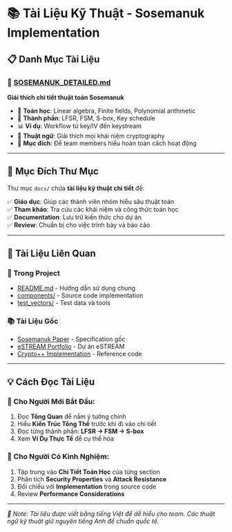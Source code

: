 # 📚 Tài Liệu Kỹ Thuật - Sosemanuk Implementation

## 📋 Danh Mục Tài Liệu

### 🔬 [SOSEMANUK_DETAILED.md](./SOSEMANUK_DETAILED.md)
**Giải thích chi tiết thuật toán Sosemanuk**
- 🧮 **Toán học**: Linear algebra, Finite fields, Polynomial arithmetic
- 🔧 **Thành phần**: LFSR, FSM, S-box, Key schedule  
- 📊 **Ví dụ**: Workflow từ key/IV đến keystream
- 📖 **Thuật ngữ**: Giải thích mọi khái niệm cryptography
- 🎯 **Mục đích**: Để team members hiểu hoàn toàn cách hoạt động

---

## 🎯 Mục Đích Thư Mục

Thư mục `docs/` chứa **tài liệu kỹ thuật chi tiết** để:

✅ **Giáo dục**: Giúp các thành viên nhóm hiểu sâu thuật toán  
✅ **Tham khảo**: Tra cứu các khái niệm và công thức toán học  
✅ **Documentation**: Lưu trữ kiến thức cho dự án  
✅ **Review**: Chuẩn bị cho việc trình bày và báo cáo  

---

## 🔗 Tài Liệu Liên Quan

### 📁 Trong Project
- [README.md](../README.md) - Hướng dẫn sử dụng chung
- [components/](../components/) - Source code implementation
- [test_vectors/](../test_vectors/) - Test data và tools

### 📚 Tài Liệu Gốc
- [Sosemanuk Paper](https://cr.yp.to/streamciphers/sosemanuk.html) - Specification gốc
- [eSTREAM Portfolio](http://www.ecrypt.eu.org/stream/) - Dự án eSTREAM
- [Crypto++ Implementation](https://github.com/weidai11/cryptopp) - Reference code

---

## 💡 Cách Đọc Tài Liệu

### 📖 Cho Người Mới Bắt Đầu:
1. Đọc **Tổng Quan** để nắm ý tưởng chính
2. Hiểu **Kiến Trúc Tổng Thể** trước khi đi vào chi tiết
3. Đọc từng thành phần: **LFSR → FSM → S-box**
4. Xem **Ví Dụ Thực Tế** để cụ thể hóa

### 🔬 Cho Người Có Kinh Nghiệm:
1. Tập trung vào **Chi Tiết Toán Học** của từng section
2. Phân tích **Security Properties** và **Attack Resistance**
3. Đối chiếu với **Implementation** trong source code
4. Review **Performance Considerations**

---

*📝 Note: Tài liệu được viết bằng tiếng Việt để dễ hiểu cho team. Các thuật ngữ kỹ thuật giữ nguyên tiếng Anh để chuẩn quốc tế.*